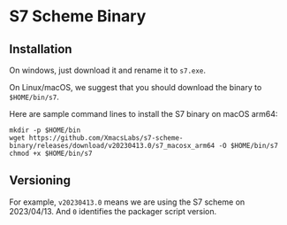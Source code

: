 # S7 Scheme Binary
## Installation
On windows, just download it and rename it to `s7.exe`.

On Linux/macOS, we suggest that you should download the binary to `$HOME/bin/s7`.

Here are sample command lines to install the S7 binary on macOS arm64:
```
mkdir -p $HOME/bin
wget https://github.com/XmacsLabs/s7-scheme-binary/releases/download/v20230413.0/s7_macosx_arm64 -O $HOME/bin/s7
chmod +x $HOME/bin/s7
```

## Versioning
For example, `v20230413.0` means we are using the S7 scheme on 2023/04/13. And `0` identifies the packager script version.
